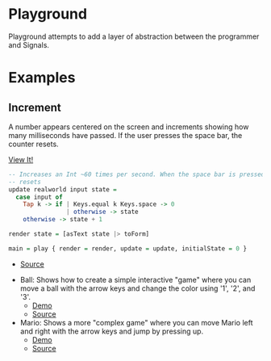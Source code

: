 Playground
==========

Playground attempts to add a layer of abstraction between the programmer and
Signals.

Examples
========

## Increment
A number appears centered on the screen and increments showing how many milliseconds have passed. If the user presses the space bar, the counter resets.

[View It!](http://jcollard.github.io/elm/Playground/Increment.html)

```haskell
-- Increases an Int ~60 times per second. When the space bar is pressed, the Int
-- resets
update realworld input state = 
  case input of
    Tap k -> if | Keys.equal k Keys.space -> 0
                | otherwise -> state
    otherwise -> state + 1

render state = [asText state |> toForm]

main = play { render = render, update = update, initialState = 0 }
```



  - [Source](https://github.com/jcollard/Playground/blob/master/Examples/Increment.elm)
* Ball: Shows how to create a simple interactive "game" where you can move a ball with the arrow keys and change the color using '1', '2', and '3'.
  - [Demo](http://jcollard.github.io/elm/Playground/Demo.html)
  - [Source](https://github.com/jcollard/Playground/blob/master/Examples/Demo.elm)
* Mario: Shows a more "complex game" where you can move Mario left and right with the arrow keys and jump by pressing up.
  - [Demo](http://jcollard.github.io/elm/Playground/Mario.html)
  - [Source](https://github.com/jcollard/Playground/blob/master/Examples/Mario.elm)
